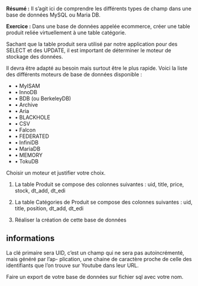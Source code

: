 

**Résumé :**
Il s’agit ici de comprendre les différents types de champ dans une base de données MySQL ou
Maria DB.

**Exercice :**
Dans une base de données appelée ecommerce, créer une table produit reliée virtuellement à
une table catégorie. 

Sachant que la table produit sera utilisé par notre application pour des
SELECT et des UPDATE, il est important de déterminer le moteur de stockage des données.

Il devra être adapté au besoin mais surtout être le plus rapide.
Voici la liste des différents moteurs de base de données disponible :

- • MyISAM
- • InnoDB
- • BDB (ou BerkeleyDB)
- • Archive
- • Aria
- • BLACKHOLE
- • CSV
- • Falcon
- • FEDERATED
- • InfiniDB
- • MariaDB
- • MEMORY
- • TokuDB

Choisir un moteur et justifier votre choix.

1) La table Produit se compose des colonnes suivantes :
uid, title, price, stock, dt_add, dt_edi

2) La table Catégories de Produit se compose des colonnes suivantes :
uid, title, position, dt_add, dt_edi

3) Réaliser la création de cette base de données

## informations

La clé primaire sera UID, c’est un champ qui ne sera pas autoincrémenté, mais généré par l’ap-
plication, une chaine de caractère proche de celle des identifiants que l’on trouve sur Youtube
dans leur URL.


Faire un export de votre base de données sur fichier sql avec votre nom.

